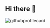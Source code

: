 ## Hi there 👋

<img src="https://github-readme-stats.vercel.app/api/top-langs/?username=0ashen&layout=compact&hide=css,html" alt="githubprofilecard"/>
<!--<a href="https://www.codewars.com/users/tomas_anderson"><img src="https://www.codewars.com/users/tomas_anderson/badges/large"></a>-->
<!--
### 📚 Books: <br>
✔ Dive Into DESIGN PATTERNS -  Alexander Shvets - 2019 <br> 
✔ Grokking Algorithms - Aditya Bhargava - 2017 <br>
⏳ The Object-Oriented Thought Process - 2014 <br>
-->

<!--
**0ashen/0ashen** is a ✨ _special_ ✨ repository because its `README.md` (this file) appears on your GitHub profile.

Here are some ideas to get you started:

- 🔭 I’m currently working on ...
- 🌱 I’m currently learning ...
- 👯 I’m looking to collaborate on ...
- 🤔 I’m looking for help with ...
- 💬 Ask me about ...
- 📫 How to reach me: ...
- 😄 Pronouns: ...
- ⚡ Fun fact: ...
-->
